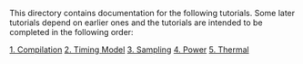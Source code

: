 This directory contains documentation for the following tutorials.
Some later tutorials depend on earlier ones and the tutorials
are intended to be completed in the following order:

[1. Compilation](compilation.md)
[2. Timing Model](timing.md)
[3. Sampling](sampling.md)
[4. Power](power.md)
[5. Thermal](thermal.md)

